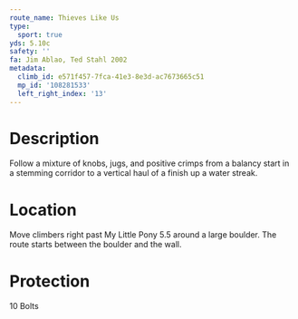 ```yaml
---
route_name: Thieves Like Us
type:
  sport: true
yds: 5.10c
safety: ''
fa: Jim Ablao, Ted Stahl 2002
metadata:
  climb_id: e571f457-7fca-41e3-8e3d-ac7673665c51
  mp_id: '108281533'
  left_right_index: '13'
---
```

# Description
Follow a mixture of knobs, jugs, and positive crimps from a balancy start in a stemming corridor to a vertical haul of a finish up a water streak.

# Location
Move climbers right past My Little Pony 5.5 around a large boulder. The route starts between the boulder and the wall.

# Protection
10 Bolts
